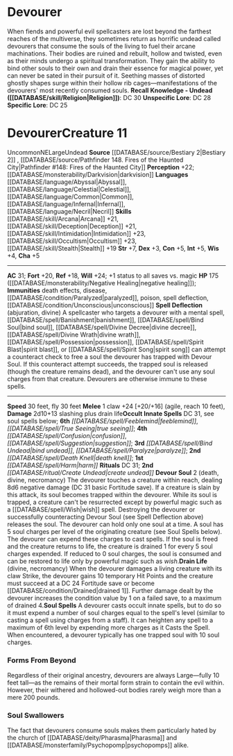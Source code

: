 ﻿---
id: '467'
name: Devourer
source: '[[DATABASE/source/Pathfinder 148. Fires of the Haunted City|Pathfinder #148:
  Fires of the Haunted City]]'

---
# Devourer

When fiends and powerful evil spellcasters are lost beyond the farthest reaches of the multiverse, they sometimes return as horrific undead called devourers that consume the souls of the living to fuel their arcane machinations. Their bodies are ruined and rebuilt, hollow and twisted, even as their minds undergo a spiritual transformation. They gain the ability to bind other souls to their own and drain their essence for magical power, yet can never be sated in their pursuit of it. Seething masses of distorted ghostly shapes surge within their hollow rib cages—manifestations of the devourers' most recently consumed souls.
**Recall Knowledge - Undead ([[DATABASE/skill/Religion|Religion]])**: DC 30
**Unspecific Lore**: DC 28
**Specific Lore**: DC 25

# Devourer<span class="item-type">Creature 11</span>

<span class="trait-uncommon item-trait">Uncommon</span><span class="trait-alignment item-trait">NE</span><span class="trait-size item-trait">Large</span><span class="item-trait">Undead</span>
**Source** [[DATABASE/source/Bestiary 2|Bestiary 2]] , [[DATABASE/source/Pathfinder 148. Fires of the Haunted City|Pathfinder #148: Fires of the Haunted City]]
**Perception** +22; [[DATABASE/monsterability/Darkvision|darkvision]]
**Languages** [[DATABASE/language/Abyssal|Abyssal]], [[DATABASE/language/Celestial|Celestial]], [[DATABASE/language/Common|Common]], [[DATABASE/language/Infernal|Infernal]], [[DATABASE/language/Necril|Necril]]
**Skills** [[DATABASE/skill/Arcana|Arcana]] +21, [[DATABASE/skill/Deception|Deception]] +21, [[DATABASE/skill/Intimidation|Intimidation]] +23, [[DATABASE/skill/Occultism|Occultism]] +23, [[DATABASE/skill/Stealth|Stealth]] +19
**Str** +7, **Dex** +3, **Con** +5, **Int** +5, **Wis** +4, **Cha** +5

---
**AC** 31; **Fort** +20, **Ref** +18, **Will** +24; +1 status to all saves vs. magic
**HP** 175 ([[DATABASE/monsterability/Negative Healing|negative healing]]); **Immunities** death effects, disease, [[DATABASE/condition/Paralyzed|paralyzed]], poison, spell deflection, [[DATABASE/condition/Unconscious|unconscious]]
<span class="in-box-ability">**Spell Deflection** (abjuration, divine) A spellcaster who targets a devourer with a mental spell, [[DATABASE/spell/Banishment|banishment]], [[DATABASE/spell/Bind Soul|bind soul]], [[DATABASE/spell/Divine Decree|divine decree]], [[DATABASE/spell/Divine Wrath|divine wrath]], [[DATABASE/spell/Possession|possession]], [[DATABASE/spell/Spirit Blast|spirit blast]], or [[DATABASE/spell/Spirit Song|spirit song]] can attempt a counteract check to free a soul the devourer has trapped with Devour Soul. If this counteract attempt succeeds, the trapped soul is released (though the creature remains dead), and the devourer can't use any soul charges from that creature. Devourers are otherwise immune to these spells.</span>

---
**Speed** 30 feet, fly 30 feet
<span class="in-box-ability">**Melee** <span class="action-icon">1</span> claw +24 [+20/+16] (agile, reach 10 feet), **Damage** 2d10+13 slashing plus drain life</span>**Occult Innate Spells** DC 31, see soul spells below; **6th** _[[DATABASE/spell/Feeblemind|feeblemind]]_, _[[DATABASE/spell/True Seeing|true seeing]]_; **4th** _[[DATABASE/spell/Confusion|confusion]]_, _[[DATABASE/spell/Suggestion|suggestion]]_; **3rd** _[[DATABASE/spell/Bind Undead|bind undead]]_, _[[DATABASE/spell/Paralyze|paralyze]]_; **2nd** _[[DATABASE/spell/Death Knell|death knell]]_; **1st** _[[DATABASE/spell/Harm|harm]]_
**Rituals** DC 31; **2nd** _[[DATABASE/ritual/Create Undead|create undead]]_
<span class="in-box-ability">**Devour Soul** <span class="action-icon">2</span> (death, divine, necromancy) The devourer touches a creature within reach, dealing 8d6 negative damage (DC 31 basic Fortitude save). If a creature is slain by this attack, its soul becomes trapped within the devourer. While its soul is trapped, a creature can't be resurrected except by powerful magic such as a [[DATABASE/spell/Wish|wish]] spell. Destroying the devourer or successfully counteracting Devour Soul (see Spell Deflection above) releases the soul. The devourer can hold only one soul at a time. A soul has 5 soul charges per level of the originating creature (see Soul Spells below). The devourer can expend these charges to cast spells. If the soul is freed and the creature returns to life, the creature is drained 1 for every 5 soul charges expended. If reduced to 0 soul charges, the soul is consumed and can be restored to life only by powerful magic such as _wish_.</span><span class="in-box-ability">**Drain Life** (divine, necromancy) When the devourer damages a living creature with its claw Strike, the devourer gains 10 temporary Hit Points and the creature must succeed at a DC 24 Fortitude save or become [[DATABASE/condition/Drained|drained 1]]. Further damage dealt by the devourer increases the condition value by 1 on a failed save, to a maximum of drained 4.</span><span class="in-box-ability">**Soul Spells** A devourer casts occult innate spells, but to do so it must expend a number of soul charges equal to the spell's level (similar to casting a spell using charges from a staff). It can heighten any spell to a maximum of 6th level by expending more charges as it Casts the Spell. When encountered, a devourer typically has one trapped soul with 10 soul charges.</span>

###  Forms From Beyond

Regardless of their original ancestry, devourers are always Large—fully 10 feet tall—as the remains of their mortal form strain to contain the evil within. However, their withered and hollowed-out bodies rarely weigh more than a mere 200 pounds.

###  Soul Swallowers

The fact that devourers consume souls makes them particularly hated by the church of [[DATABASE/deity/Pharasma|Pharasma]] and [[DATABASE/monsterfamily/Psychopomp|psychopomps]] alike.
